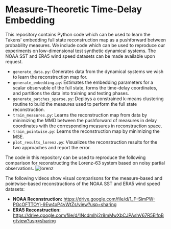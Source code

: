 # Measure-Theoretic Time-Delay Embedding

This repository contains Python code which can be used to learn the Takens' embedding full state reconstruction map as a pushforward between probability measures. We include code which can be used to reproduce our experiments on low-dimensional test synthetic dynamical systems. The NOAA SST and ERA5 wind speed datasets can be made available upon request. 

- `generate_data.py`: Generates data from the dynamical systems we wish to learn the reconstruction map for.
- `generate_embedding.py`: Estimates the embedding parameters for a scalar observable of the full state, forms the time-delay coordinates, and partitions the data into training and testing phases.
- `generate_patches_sparse.py`: Deploys a constrained k-means clustering routine to build the measures used to perform the full state reconstruction.
- `train_measures.py`: Learns the reconstruction map from data by minimizing the MMD between the pushforward of measures in delay coordinates with the corresponding measures in reconstruction space.
- `train_pointwise.py`: Learns the reconstruction map by minimizing the MSE.
- `plot_results_lorenz.py`: Visualizes the reconstruction results for the two approaches and report the error. 

The code in this repository can be used to reproduce the following comparison for reconstructing the Lorenz-63 system based on noisy partial observations. 
![lorenz](https://github.com/user-attachments/assets/51add5b4-b863-4bc3-a724-596fb2b27306)

The following videos show visual comparisons for the measure-based and pointwise-based reconstructions of the NOAA SST and ERA5 wind speed datasets:

- **NOAA Reconstruction:** https://drive.google.com/file/d/1_F-SimPW-PGcOFTTOYj-9Ew4xP4vWtZs/view?usp=sharing
- **ERA5 Reconstruction:** https://drive.google.com/file/d/1Ncdmlhj2r8mMwXbCJPAshV67R5ElfpBg/view?usp=sharing

